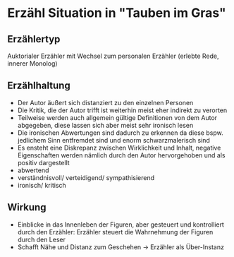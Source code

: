 Erzähl Situation in "Tauben im Gras"
====================================

Erzählertyp
-----------

Auktorialer Erzähler mit Wechsel zum personalen Erzähler (erlebte Rede,
innerer Monolog)

Erzählhaltung
-------------

-   Der Autor äußert sich distanziert zu den einzelnen Personen
-   Die Kritik, die der Autor trifft ist weiterhin meist eher indirekt
    zu verorten
-   Teilweise werden auch allgemein gültige Definitionen von dem Autor
    abgegeben, diese lassen sich aber meist sehr ironisch lesen
-   Die ironischen Abwertungen sind dadurch zu erkennen da diese bspw.
    jedlichem Sinn entfremdet sind und enorm schwarzmalerisch sind
-   Es ensteht eine Diskrepanz zwischen Wirklichkeit und Inhalt,
    negative Eigenschaften werden nämlich durch den Autor hervorgehoben
    und als positiv dargestellt
-   abwertend
-   verständnisvoll/ verteidigend/ sympathisierend
-   ironisch/ kritisch

Wirkung
-------

-   Einblicke in das Innenleben der Figuren, aber gesteuert und
    kontrolliert durch den Erzähler: Erzähler steuert die Wahrnehmung
    der Figuren durch den Leser
-   Schafft Nähe und Distanz zum Geschehen → Erzähler als Über-Instanz

